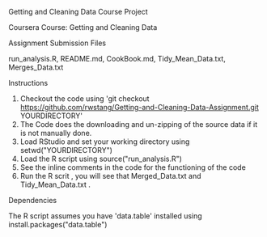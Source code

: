 
Getting and Cleaning Data Course Project

Coursera Course: Getting and Cleaning Data

Assignment Submission Files

run_analysis.R, README.md, CookBook.md, Tidy_Mean_Data.txt, Merges_Data.txt

Instructions

1. Checkout the code using 'git checkout https://github.com/rwstang/Getting-and-Cleaning-Data-Assignment.git  YOURDIRECTORY'
2. The Code does the downloading and un-zipping of the source data if it is not manually done.
3. Load RStudio and set your working directory using setwd("YOURDIRECTORY")
4. Load the R script using source("run_analysis.R")
5. See the inline comments in the code for the functioning of the code
6. Run the R scrit , you will see that Merged_Data.txt and Tidy_Mean_Data.txt . 

Dependencies

The R script assumes you have 'data.table' installed using install.packages("data.table")


